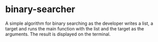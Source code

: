 # binary-searcher
A simple algorithm for binary searching as the developer writes a list, a target and runs the main function with the list and the target as the arguments. The result is displayed on the terminal.
